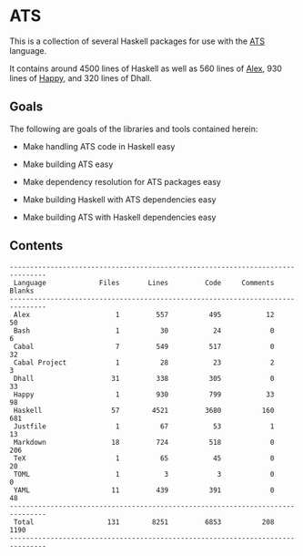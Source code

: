 # ATS

This is a collection of several Haskell packages for use with the
[ATS](http://ats-lang.org/) language.

It contains around 4500 lines of Haskell as well as 560 lines of
[Alex](https://www.haskell.org/alex/doc/html/index.html), 930
lines of [Happy](https://www.haskell.org/happy/doc/html/), and 320 lines of
Dhall.

## Goals

The following are goals of the libraries and tools contained herein:

  * Make handling ATS code in Haskell easy

  * Make building ATS easy

  * Make dependency resolution for ATS packages easy

  * Make building Haskell with ATS dependencies easy

  * Make building ATS with Haskell dependencies easy

## Contents

```
-------------------------------------------------------------------------------
 Language             Files       Lines         Code     Comments       Blanks
-------------------------------------------------------------------------------
 Alex                     1         557          495           12           50
 Bash                     1          30           24            0            6
 Cabal                    7         549          517            0           32
 Cabal Project            1          28           23            2            3
 Dhall                   31         338          305            0           33
 Happy                    1         930          799           33           98
 Haskell                 57        4521         3680          160          681
 Justfile                 1          67           53            1           13
 Markdown                18         724          518            0          206
 TeX                      1          65           45            0           20
 TOML                     1           3            3            0            0
 YAML                    11         439          391            0           48
-------------------------------------------------------------------------------
 Total                  131        8251         6853          208         1190
-------------------------------------------------------------------------------
```
